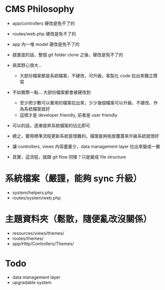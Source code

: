 # CMS Philosophy

- app/controllers 硬改是免不了的
- routes/web.php 硬改是免不了的
- app 內一堆 model 硬改是免不了的
- 趕進度的話，整個 git folder clone 之後，硬改是免不了的

- 與其野心很大...
  - 大部份檔案都是系統檔案，不硬改，可升級，客製化 code 拉出來獨立撰寫

- 不如實際一點... 大部份檔案都會被硬改到
  - 至少把少數可以重用的檔案拉出來，少少幾個檔案可以升級、不硬改、作為系統檔案就好
  - 這樣才是 developer friendly, 前者是 user friendly

- 可以的話，逐漸提昇系統檔案的佔比即可
- 總之，要用標準流程更新系統是很難的。檔案能夠拖放覆蓋來升級系統就很好
- 讓 controllers, views 內容盡量少，data management layer 拉出來變成一層

- 其實，這流程，就跟 git flow 同樣？只是變成 file structure

# 系統檔案（嚴謹，能夠 sync 升級）

- system/helpers.php
- routes/system/web.php

# 主題資料夾（鬆散，隨便亂改沒關係）

- resources/views/themes/
- routes/themes/
- app/Http/Controllers/Themes/

# Todo

- data management layer
- upgradable system
